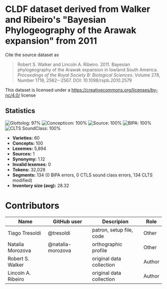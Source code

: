 # CLDF dataset derived from Walker and Ribeiro's "Bayesian Phylogeography of the Arawak expansion" from 2011

Cite the source dataset as

> Robert S. Walker and Lincoln A. Ribeiro. 2011. Bayesian phylogeography of the Arawak expansion in lowland South America. *Proceedings of the Royal Society B: Biological Sciences*. Volume 278, Number 1718, 2562--2567. DOI: 10.1098/rspb.2010.2579

This dataset is licensed under a https://creativecommons.org/licenses/by-nc/4.0/ license

## Statistics


![Glottolog: 97%](https://img.shields.io/badge/Glottolog-97%25-green.svg "Glottolog: 97%")
![Concepticon: 100%](https://img.shields.io/badge/Concepticon-100%25-brightgreen.svg "Concepticon: 100%")
![Source: 100%](https://img.shields.io/badge/Source-100%25-brightgreen.svg "Source: 100%")
![BIPA: 100%](https://img.shields.io/badge/BIPA-100%25-brightgreen.svg "BIPA: 100%")
![CLTS SoundClass: 100%](https://img.shields.io/badge/CLTS%20SoundClass-100%25-brightgreen.svg "CLTS SoundClass: 100%")

- **Varieties:** 60
- **Concepts:** 100
- **Lexemes:** 5,894
- **Sources:** 1
- **Synonymy:** 1.12
- **Invalid lexemes:** 0
- **Tokens:** 32,028
- **Segments:** 134 (0 BIPA errors, 0 CTLS sound class errors, 134 CLTS modified)
- **Inventory size (avg):** 28.32

# Contributors

Name | GitHub user | Descripion | Role
-----|-------------|------ | -----
Tiago Tresoldi | @tresoldi | patron, setup file, code | Other 
Natalia Morozova | @natalia-morozova | orthographic profile | Other
Robert S. Walker | | original data collection | Author
Lincoln A. Ribeiro |  | original data collection | Author




